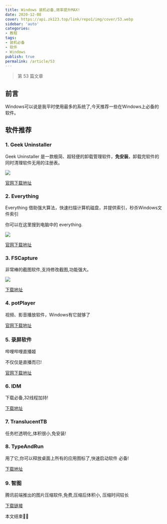 ```yaml
---
title: Windows 装机必备,效率提升MAX!
date: 2020-12-08
cover: https://api.zk123.top/link/repo1/img/cover/53.webp
sidebar: 'auto' 
categories:
- 教程 
tags:
- 装机必备
- 软件
- Windows
publish: true
permalink: /article/53
---
```


> 第 53 篇文章
<!-- more -->

## 前言
Windows可以说是我平时使用最多的系统了,今天推荐一些在Windows上必备的软件。

## 软件推荐

### 1. Geek Uninstaller

Geek Uninstaller 是一款极简、超轻便的卸载管理软件，**免安装**，卸载完软件的同时清理软件无用的注册表。

![](https://api.zk123.top/link/repo1/img/2020/windows_1.png)

[官网下载地址](https://geekuninstaller.com/)

### 2. Everything

Everything 借助强大算法，快速扫描计算机磁盘，并提供索引，秒杀Windows文件索引

你可以在这里搜到电脑中的 everything.

![](https://api.zk123.top/link/repo1/img/2020/windows_2.png)

[官网下载地址](https://www.voidtools.com/zh-cn/)

### 3. FSCapture

非常棒的截图软件,支持修改截图,功能强大。

![](https://api.zk123.top/link/repo1/img/2020/windows_3.png)

[下载地址](http://f.zk123.top/s/fscapture.zip)

### 4. potPlayer

视频、影音播放软件，Windows有它就够了

[官网下载地址](https://potplayer.org/)

### 5. 录屏软件

哔哩哔哩直播姬

不仅仅是直播而已!

[官网下载地址](https://live.bilibili.com/liveHime)

### 6. IDM

下载必备,32线程加持!

[下载地址](http://f.zk123.top/s/idm.zip)

### 7. TranslucentTB

任务栏透明化,体积很小,免安装!

### 8. TypeAndRun

用了它,你可以释放桌面上所有的应用图标了,快速启动软件 必备!

[下载地址](http://f.zk123.top/s/typeandrun.zip)

### 9. 智图

腾讯前端推出的图片压缩软件,免费,压缩后体积小, 压缩时间较长

[下载链接](https://zhitu.isux.us/index.php/preview/download)

本文结束:rainbow::rainbow: